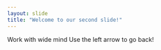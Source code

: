 ```yaml
---
layout: slide
title: "Welcome to our second slide!"
---
```

Work with wide mind
Use the left arrow to go back!

